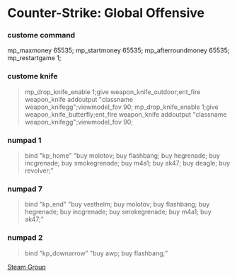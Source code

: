 # Counter-Strike: Global Offensive
### custome command
mp_maxmoney 65535;
mp_startmoney 65535;
mp_afterroundmoney 65535;
mp_restartgame 1;

### custome knife
>mp_drop_knife_enable 1;give weapon_knife_outdoor;ent_fire weapon_knife addoutput "classname weapon_knifegg";viewmodel_fov 90;
>mp_drop_knife_enable 1;give weapon_knife_butterfly;ent_fire weapon_knife addoutput "classname weapon_knifegg";viewmodel_fov 90;

### numpad 1
>bind "kp_home" "buy molotov; buy flashbang; buy hegrenade; buy incgrenade; buy smokegrenade; buy m4a1; buy ak47; buy deagle; buy revolver;"
### numpad 7
>bind "kp_end" "buy vesthelm; buy molotov; buy flashbang; buy hegrenade; buy incgrenade; buy smokegrenade; buy m4a1; buy ak47;"
### numpad 2
>bind "kp_downarrow" "buy awp; buy flashbang;"

[Steam Group](https://steamcommunity.com/groups/Dilobby)
